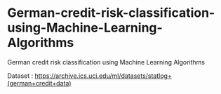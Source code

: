 # German-credit-risk-classification-using-Machine-Learning-Algorithms
German credit risk classification using Machine Learning Algorithms


Dataset : https://archive.ics.uci.edu/ml/datasets/statlog+(german+credit+data)
